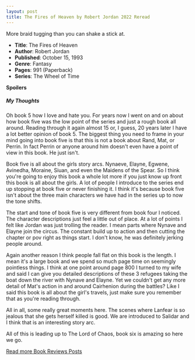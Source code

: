 ```yaml
---
layout: post
title: The Fires of Heaven by Robert Jordan 2022 Reread
---
```


More braid tugging than you can shake a stick at.

- **Title**: The Fires of Heaven
- **Author**: Robert Jordan
- **Published**: October 15, 1993
- **Genre**: Fantasy
- **Pages**: 991 (Paperback)
- **Series**: The Wheel of Time

**Spoilers**

##### My Thoughts
Oh book 5 how I love and hate you. For years now I went on and on about how book five was the low point of the series and just a rough book all around. Reading through it again almost 15 or, I guess, 20 years later I have a lot better opinion of book 5. The biggest thing you need to frame in your mind going into book five is that this is not a book about Rand, Mat, or Perrin. In fact Perrin or anyone around him doesn't even have a point of view in this book. He just isn't.

Book five is all about the girls story arcs. Nynaeve, Elayne, Egwene, Avinedha, Moraine, Siuan, and even the Maidens of the Spear. So I think you're going to enjoy this book a whole lot more if you just know up front this book is all about the girls. A lot of people I introduce to the series end up stopping at book five or never finishing it. I think it's because book five isn't about the three main characters we have had in the series up to now the tone shifts.

The start and tone of book five is very different from book four I noticed. The character descriptions just feel a little out of place. At a lot of points I felt like Jordan was just trolling the reader. I mean parts where Nynave and Elayne join the circus. The constant build up to action and then cutting the chapter or pov right as things start. I don't know, he was definitely jerking people around. 

Again another reason I think people fall flat on this book is the length. I mean it's a large book and we spend so much page time on seemingly pointless things. I think at one point around page 800 I turned to my wife and said I can give you detailed descriptions of these 3 refugees taking the boat down the river with Nynave and Elayne. Yet we couldn't get any more detail of Mat's action in and around Cairhenion during the battles? Like I said this book is all about the girl's travels, just make sure you remember that as you're reading through.

All in all, some really great moments here. The scenes where Lanfear is so jealous that she gets herself killed is good. We are introduced to Salidar and I think that is an interesting story arc.

All of this is leading up to The Lord of Chaos, book six is amazing so here we go.

[Read more Book Reviews Posts](https://tactictalisman.github.io/book-reviews/)
